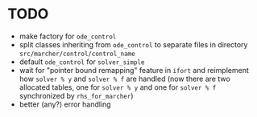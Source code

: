 TODO
====

- make factory for `ode_control`
- split classes inheriting from `ode_control` to separate files in directory `src/marcher/control/control_name`
- default `ode_control` for `solver_simple`
- wait for "pointer bound remapping" feature in `ifort` and reimplement how `solver % y` and `solver % f` are handled (now there are two allocated tables, one for `solver % y` and one for `solver % f` synchronized by `rhs_for_marcher`)
- better (any?) error handling
